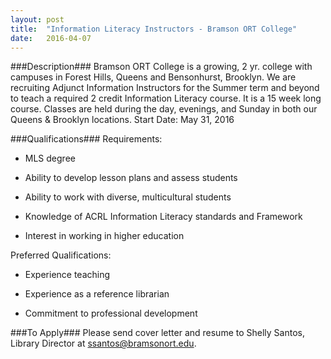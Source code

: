 ```yaml
---
layout: post
title:  "Information Literacy Instructors - Bramson ORT College"
date:   2016-04-07
---
```


###Description###
Bramson ORT College is a growing, 2 yr. college with campuses in Forest Hills, Queens and Bensonhurst, Brooklyn. We are recruiting Adjunct Information Instructors for the Summer term and beyond to teach a required 2 credit Information Literacy course.  It is a 15 week long course. Classes are held during the day, evenings, and Sunday in both our Queens & Brooklyn locations.
Start Date: May 31, 2016




###Qualifications###
Requirements:

* MLS degree

* Ability to develop lesson plans and assess students

* Ability to work with diverse, multicultural students

* Knowledge of ACRL Information Literacy standards and Framework

* Interest in working in higher education

Preferred Qualifications:

* Experience teaching

* Experience as a reference librarian

* Commitment to professional development








###To Apply###
Please send cover letter and resume to Shelly Santos, Library Director at ssantos@bramsonort.edu.





